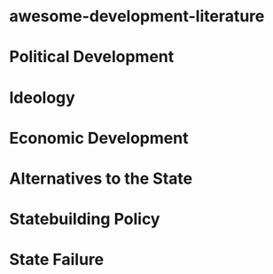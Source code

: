 # awesome-development-literature



# Political Development

# Ideology

# Economic Development

# Alternatives to the State

# Statebuilding Policy

# State Failure
